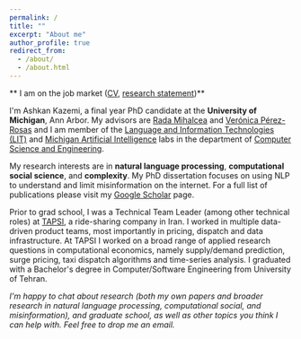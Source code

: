 ```yaml
---
permalink: /
title: ""
excerpt: "About me"
author_profile: true
redirect_from: 
  - /about/
  - /about.html
---
```


** I am on the job market ([CV](https://drive.google.com/file/d/12cetaT1LAuHJnUbgijq0tyXJdlcAjTwd/view?usp=sharing), [research statement](https://drive.google.com/file/d/1CMT5F7sDMUasx8WR86A7VdAZ-cf7Qx2g/view?usp=sharing))**

I'm Ashkan Kazemi, a final year PhD candidate at the **University of Michigan**, Ann Arbor. My advisors are [Rada Mihalcea](https://web.eecs.umich.edu/~mihalcea/) and [Verónica Pérez-Rosas](https://vrncapr.engin.umich.edu/) and I am member of the [Language and Information Technologies (LIT)](https://lit.eecs.umich.edu/) and [Michigan Artificial Intelligence](https://ai.engin.umich.edu/) labs in the department of [Computer Science and Engineering](https://cse.engin.umich.edu/).

My research interests are in **natural language processing**, **computational social science**, and **complexity**. My PhD dissertation focuses on using NLP to understand and limit misinformation on the internet. For a full list of publications please visit my [Google Scholar](https://scholar.google.com/citations?user=Vq4f4C8AAAAJ&hl=en) page.

Prior to grad school, I was a Technical Team Leader (among other technical roles) at [TAPSI](https://tapsi.ir/), a ride-sharing company in Iran. I worked in multiple data-driven product teams, most importantly in pricing, dispatch and data infrastructure. At TAPSI I worked on a broad range of applied research questions in computational economics, namely supply/demand prediction, surge pricing, taxi dispatch algorithms and time-series analysis. I graduated with a Bachelor's degree in Computer/Software Engineering from University of Tehran.

_I'm happy to chat about research (both my own papers and broader research in natural language processing, computational social, and misinformation), and graduate school, as well as other topics you think I can help with. Feel free to drop me an email._
